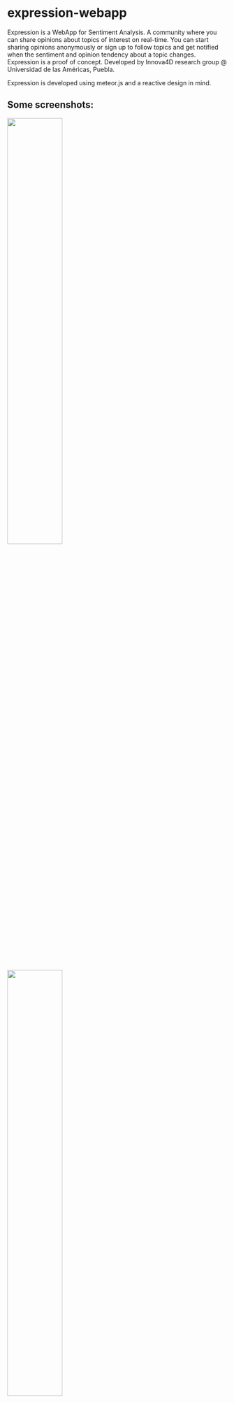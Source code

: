 # expression-webapp

Expression is a WebApp for Sentiment Analysis. A community where you can share opinions about topics of interest on real-time. You can start sharing opinions anonymously or sign up to follow topics and get notified when the sentiment and opinion tendency about a topic changes. Expression is a proof of concept. Developed by Innova4D research group @ Universidad de las Américas, Puebla.

Expression is developed using meteor.js and a reactive design in mind.

## Some screenshots:

<img src="http://www.innova4d.mx/wp-content/uploads/2015/06/exp1.png" width="50%"/>
<img src="http://www.innova4d.mx/wp-content/uploads/2015/06/exp2.png" width="50%"/>
<img src="http://www.innova4d.mx/wp-content/uploads/2015/06/exp3.png" width="50%"/>
